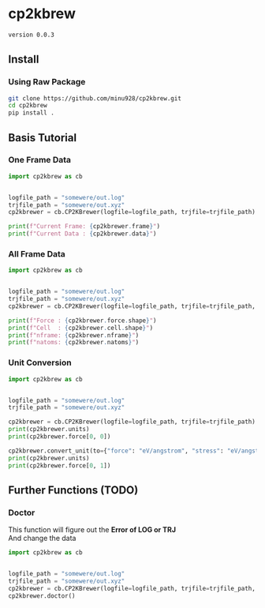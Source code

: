 # cp2kbrew

```BASH
version 0.0.3
```

## Install

### Using Raw Package
```bash
git clone https://github.com/minu928/cp2kbrew.git
cd cp2kbrew
pip install .
```

## Basis Tutorial

### One Frame Data

```python
import cp2kbrew as cb


logfile_path = "somewere/out.log"
trjfile_path = "somewere/out.xyz"
cp2kbrewer = cb.CP2KBrewer(logfile=logfile_path, trjfile=trjfile_path)

print(f"Current Frame: {cp2kbrewer.frame}")
print(f"Current Data : {cp2kbrewer.data}")
```
### All Frame Data

```python
import cp2kbrew as cb


logfile_path = "somewere/out.log"
trjfile_path = "somewere/out.xyz"
cp2kbrewer = cb.CP2KBrewer(logfile=logfile_path, trjfile=trjfile_path, is_gather_run=True)

print(f"Force : {cp2kbrewer.force.shape}")
print(f"Cell  : {cp2kbrewer.cell.shape}")
print(f"nframe: {cp2kbrewer.nframe}")
print(f"natoms: {cp2kbrewer.natoms}")
```

### Unit Conversion
```python
import cp2kbrew as cb


logfile_path = "somewere/out.log"
trjfile_path = "somewere/out.xyz"

cp2kbrewer = cb.CP2KBrewer(logfile=logfile_path, trjfile=trjfile_path)
print(cp2kbrewer.units)
print(cp2kbrewer.force[0, 0])

cp2kbrewer.convert_unit(to={"force": "eV/angstrom", "stress": "eV/angstrom^3"})
print(cp2kbrewer.units)
print(cp2kbrewer.force[0, 1])
```
## Further Functions (TODO)

### Doctor
This function will figure out the **Error of LOG or TRJ**  
And change the data
```python
import cp2kbrew as cb


logfile_path = "somewere/out.log"
trjfile_path = "somewere/out.xyz"
cp2kbrewer = cb.CP2KBrewer(logfile=logfile_path, trjfile=trjfile_path, ignore_error=True)
cp2kbrewer.doctor()
```